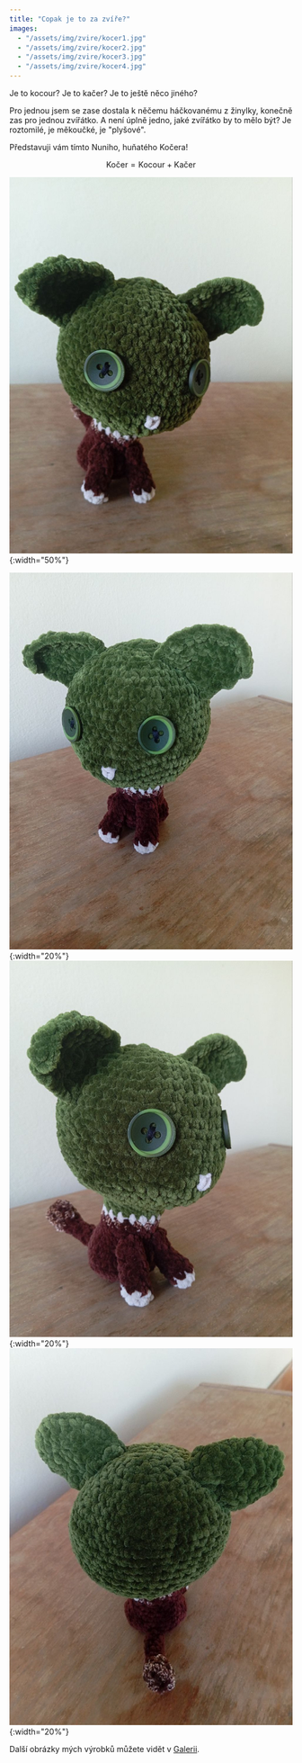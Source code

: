```yaml
---
title: "Copak je to za zvíře?"
images:
  - "/assets/img/zvire/kocer1.jpg"
  - "/assets/img/zvire/kocer2.jpg"
  - "/assets/img/zvire/kocer3.jpg"
  - "/assets/img/zvire/kocer4.jpg"
---
```

Je to kocour? Je to kačer? Je to ještě něco jiného?

Pro jednou jsem se zase dostala k něčemu háčkovanému z žinylky, konečně zas pro jednou zvířátko.
A není úplně jedno, jaké zvířátko by to mělo být? Je roztomilé, je měkoučké, je "plyšové".

Představuji vám tímto Nuniho, huňatého Kočera!

$$ \text{Kočer} = \text{Kocour} + \text{Kačer} $$


![Kočer](/assets/img/zvire/kocer1.jpg){:width="50%"}

![kocer2](/assets/img/zvire/kocer2.jpg){:width="20%"}
![kocer3](/assets/img/zvire/kocer3.jpg){:width="20%"}
![kocer4](/assets/img/zvire/kocer4.jpg){:width="20%"}


Další obrázky mých výrobků můžete vidět v [Galerii](/galerie/).
